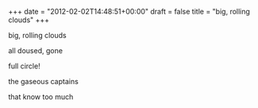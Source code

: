 +++
date = "2012-02-02T14:48:51+00:00"
draft = false
title = "big, rolling clouds"
+++
<p>big, rolling clouds</p>&#13;
<p>all doused, gone</p>&#13;
<p>full circle!</p>&#13;
<p>the gaseous captains</p>&#13;
<p>that know too much</p> 
